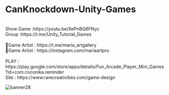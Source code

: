 # CanKnockdown-Unity-Games
<br />
Show Game :https://youtu.be/XePnBQ6FNyc<br />
Group :https://t.me/Unity_Tutorial_Games<br /><br />
🎨Game Artist : https://t.me/maria_artgallery<br />
🎨Game Artist : https://instagram.com/mariaartpro<br /><br />
PLAY : https://play.google.com/store/apps/details/Fun_Arcade_Player_Mini_Games?id=com.coconika.reminder<br />
Site : https://www.rarecreativities.com/game-design <br />


![banner28](https://user-images.githubusercontent.com/83016119/222421624-bc422c21-61a7-442b-a9dc-34e75dae2696.png)
